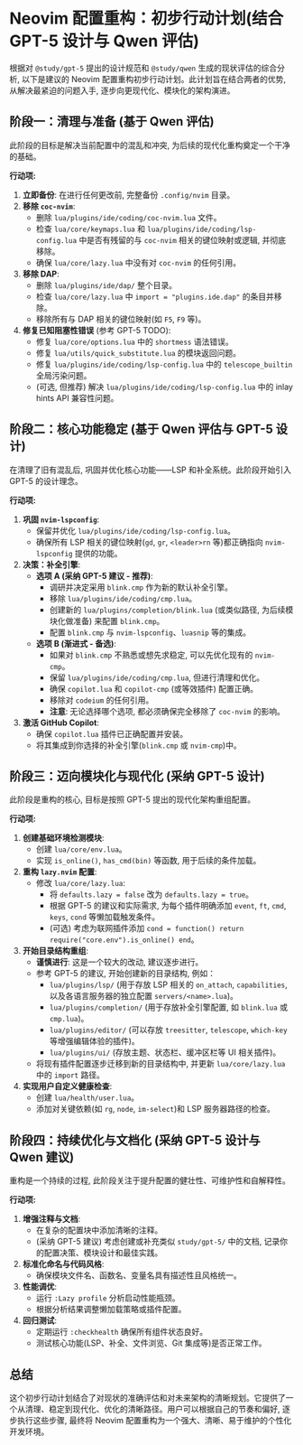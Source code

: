 # Neovim 配置重构：初步行动计划(结合 GPT-5 设计与 Qwen 评估)

根据对 `@study/gpt-5` 提出的设计规范和 `@study/qwen` 生成的现状评估的综合分析, 以下是建议的 Neovim 配置重构初步行动计划。此计划旨在结合两者的优势, 从解决最紧迫的问题入手, 逐步向更现代化、模块化的架构演进。

## 阶段一：清理与准备 (基于 Qwen 评估)

此阶段的目标是解决当前配置中的混乱和冲突, 为后续的现代化重构奠定一个干净的基础。

**行动项:**

1. **立即备份**: 在进行任何更改前, 完整备份 `.config/nvim` 目录。
2. **移除 `coc-nvim`**:
    * 删除 `lua/plugins/ide/coding/coc-nvim.lua` 文件。
    * 检查 `lua/core/keymaps.lua` 和 `lua/plugins/ide/coding/lsp-config.lua` 中是否有残留的与 `coc-nvim` 相关的键位映射或逻辑, 并彻底移除。
    * 确保 `lua/core/lazy.lua` 中没有对 `coc-nvim` 的任何引用。
3. **移除 DAP**:
    * 删除 `lua/plugins/ide/dap/` 整个目录。
    * 检查 `lua/core/lazy.lua` 中 `import = "plugins.ide.dap"` 的条目并移除。
    * 移除所有与 DAP 相关的键位映射(如 `F5`, `F9` 等)。
4. **修复已知阻塞性错误** (参考 GPT-5 TODO):
    * 修复 `lua/core/options.lua` 中的 `shortmess` 语法错误。
    * 修复 `lua/utils/quick_substitute.lua` 的模块返回问题。
    * 修复 `lua/plugins/ide/coding/lsp-config.lua` 中的 `telescope_builtin` 全局污染问题。
    * (可选, 但推荐) 解决 `lua/plugins/ide/coding/lsp-config.lua` 中的 inlay hints API 兼容性问题。

## 阶段二：核心功能稳定 (基于 Qwen 评估与 GPT-5 设计)

在清理了旧有混乱后, 巩固并优化核心功能——LSP 和补全系统。此阶段开始引入 GPT-5 的设计理念。

**行动项:**

1. **巩固 `nvim-lspconfig`**:
    * 保留并优化 `lua/plugins/ide/coding/lsp-config.lua`。
    * 确保所有 LSP 相关的键位映射(`gd`, `gr`, `<leader>rn` 等)都正确指向 `nvim-lspconfig` 提供的功能。
2. **决策：补全引擎**:
    * **选项 A (采纳 GPT-5 建议 - 推荐)**:
        * 调研并决定采用 `blink.cmp` 作为新的默认补全引擎。
        * 移除 `lua/plugins/ide/coding/cmp.lua`。
        * 创建新的 `lua/plugins/completion/blink.lua` (或类似路径, 为后续模块化做准备) 来配置 `blink.cmp`。
        * 配置 `blink.cmp` 与 `nvim-lspconfig`、`luasnip` 等的集成。
    * **选项 B (渐进式 - 备选)**:
        * 如果对 `blink.cmp` 不熟悉或想先求稳定, 可以先优化现有的 `nvim-cmp`。
        * 保留 `lua/plugins/ide/coding/cmp.lua`, 但进行清理和优化。
        * 确保 `copilot.lua` 和 `copilot-cmp` (或等效插件) 配置正确。
        * 移除对 `codeium` 的任何引用。
        * **注意**: 无论选择哪个选项, 都必须确保完全移除了 `coc-nvim` 的影响。
3. **激活 GitHub Copilot**:
    * 确保 `copilot.lua` 插件已正确配置并安装。
    * 将其集成到你选择的补全引擎(`blink.cmp` 或 `nvim-cmp`)中。

## 阶段三：迈向模块化与现代化 (采纳 GPT-5 设计)

此阶段是重构的核心, 目标是按照 GPT-5 提出的现代化架构重组配置。

**行动项:**

1. **创建基础环境检测模块**:
    * 创建 `lua/core/env.lua`。
    * 实现 `is_online()`, `has_cmd(bin)` 等函数, 用于后续的条件加载。
2. **重构 `lazy.nvim` 配置**:
    * 修改 `lua/core/lazy.lua`:
        * 将 `defaults.lazy = false` 改为 `defaults.lazy = true`。
        * 根据 GPT-5 的建议和实际需求, 为每个插件明确添加 `event`, `ft`, `cmd`, `keys`, `cond` 等懒加载触发条件。
        * (可选) 考虑为联网插件添加 `cond = function() return require("core.env").is_online() end`。
3. **开始目录结构重组**:
    * **谨慎进行**: 这是一个较大的改动, 建议逐步进行。
    * 参考 GPT-5 的建议, 开始创建新的目录结构, 例如：
        * `lua/plugins/lsp/` (用于存放 LSP 相关的 `on_attach`, `capabilities`, 以及各语言服务器的独立配置 `servers/<name>.lua`)。
        * `lua/plugins/completion/` (用于存放补全引擎配置, 如 `blink.lua` 或 `cmp.lua`)。
        * `lua/plugins/editor/` (可以存放 `treesitter`, `telescope`, `which-key` 等增强编辑体验的插件)。
        * `lua/plugins/ui/` (存放主题、状态栏、缓冲区栏等 UI 相关插件)。
    * 将现有插件配置逐步迁移到新的目录结构中, 并更新 `lua/core/lazy.lua` 中的 `import` 路径。
4. **实现用户自定义健康检查**:
    * 创建 `lua/health/user.lua`。
    * 添加对关键依赖(如 `rg`, `node`, `im-select`)和 LSP 服务器路径的检查。

## 阶段四：持续优化与文档化 (采纳 GPT-5 设计与 Qwen 建议)

重构是一个持续的过程, 此阶段关注于提升配置的健壮性、可维护性和自解释性。

**行动项:**

1. **增强注释与文档**:
    * 在复杂的配置块中添加清晰的注释。
    * (采纳 GPT-5 建议) 考虑创建或补充类似 `study/gpt-5/` 中的文档, 记录你的配置决策、模块设计和最佳实践。
2. **标准化命名与代码风格**:
    * 确保模块文件名、函数名、变量名具有描述性且风格统一。
3. **性能调优**:
    * 运行 `:Lazy profile` 分析启动性能瓶颈。
    * 根据分析结果调整懒加载策略或插件配置。
4. **回归测试**:
    * 定期运行 `:checkhealth` 确保所有组件状态良好。
    * 测试核心功能(LSP、补全、文件浏览、Git 集成等)是否正常工作。

## 总结

这个初步行动计划结合了对现状的准确评估和对未来架构的清晰规划。它提供了一个从清理、稳定到现代化、优化的清晰路径。用户可以根据自己的节奏和偏好, 逐步执行这些步骤, 最终将 Neovim 配置重构为一个强大、清晰、易于维护的个性化开发环境。
